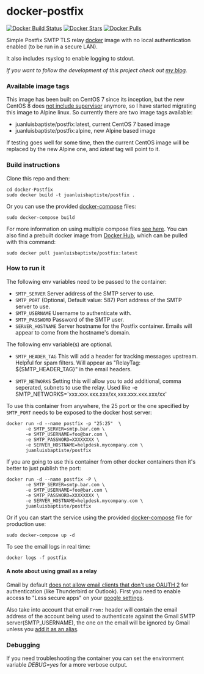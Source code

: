 # docker-postfix
[![Docker Build Status](https://img.shields.io/docker/build/juanluisbaptiste/postfix?style=flat-square)](https://hub.docker.com/r/juanluisbaptiste/postfix/build/)
[![Docker Stars](https://img.shields.io/docker/stars/juanluisbaptiste/postfix.svg?style=flat-square)](https://hub.docker.com/r/juanluisbaptiste/postfix/)
[![Docker Pulls](https://img.shields.io/docker/pulls/juanluisbaptiste/postfix.svg?style=flat-square)](https://hub.docker.com/r/juanluisbaptiste/postfix/)

Simple Postfix SMTP TLS relay [docker](http://www.docker.com) image with no local authentication enabled (to be run in a secure LAN).

It also includes rsyslog to enable logging to stdout.


_If you want to follow the development of this project check out [my blog](http://not403.blogspot.com.co/search/label/postfix)._

### Available image tags

This image has been built on CentOS 7 since its inception, but the new CentOS 8 does [not include supervisor](https://github.com/juanluisbaptiste/docker-postfix/issues/16) anymore, so I have started migrating this image to Alpine linux. So currently there are two image tags available:

  * juanluisbaptiste/postfix:latest, current CentOS 7 based image
  * juanluisbaptiste/postfix:alpine, new Alpine based image

If testing goes well for some time, then the current CentOS image will be replaced by the new Alpine one, and _latest_ tag will point to it.

### Build instructions

Clone this repo and then:

    cd docker-Postfix
    sudo docker build -t juanluisbaptiste/postfix .

Or you can use the provided [docker-compose](https://github.com/juanluisbaptiste/docker-postfix/blob/master/docker-compose.dev.yml) files:

    sudo docker-compose build

For more information on using multiple compose files [see here](https://docs.docker.com/compose/production/). You can also find a prebuilt docker image from [Docker Hub](https://registry.hub.docker.com/u/juanluisbaptiste/postfix/), which can be pulled with this command:

    sudo docker pull juanluisbaptiste/postfix:latest

### How to run it

The following env variables need to be passed to the container:

* `SMTP_SERVER` Server address of the SMTP server to use.
* `SMTP_PORT` (Optional, Default value: 587) Port address of the SMTP server to use.
* `SMTP_USERNAME` Username to authenticate with.
* `SMTP_PASSWORD` Password of the SMTP user.
* `SERVER_HOSTNAME` Server hostname for the Postfix container. Emails will appear to come from the hostname's domain.

The following env variable(s) are optional.
* `SMTP_HEADER_TAG` This will add a header for tracking messages upstream. Helpful for spam filters. Will appear as "RelayTag: ${SMTP_HEADER_TAG}" in the email headers.

* `SMTP_NETWORKS` Setting this will allow you to add additional, comma seperated, subnets to use the relay. Used like
    -e SMTP_NETWORKS='xxx.xxx.xxx.xxx/xx,xxx.xxx.xxx.xxx/xx'

To use this container from anywhere, the 25 port or the one specified by `SMTP_PORT` needs to be exposed to the docker host server:

    docker run -d --name postfix -p "25:25"  \
           -e SMTP_SERVER=smtp.bar.com \
           -e SMTP_USERNAME=foo@bar.com \
           -e SMTP_PASSWORD=XXXXXXXX \
           -e SERVER_HOSTNAME=helpdesk.mycompany.com \
           juanluisbaptiste/postfix

If you are going to use this container from other docker containers then it's better to just publish the port:

    docker run -d --name postfix -P \
           -e SMTP_SERVER=smtp.bar.com \
           -e SMTP_USERNAME=foo@bar.com \
           -e SMTP_PASSWORD=XXXXXXXX \
           -e SERVER_HOSTNAME=helpdesk.mycompany.com \           
           juanluisbaptiste/postfix

Or if you can start the service using the provided [docker-compose](https://github.com/juanluisbaptiste/docker-postfix/blob/master/docker-compose.yml) file for production use:

    sudo docker-compose up -d

To see the email logs in real time:

    docker logs -f postfix

#### A note about using gmail as a relay

Gmail by default [does not allow email clients that don't use OAUTH 2](http://googleonlinesecurity.blogspot.co.uk/2014/04/new-security-measures-will-affect-older.html)
for authentication (like Thunderbird or Outlook). First you need to enable access to "Less secure apps" on your
[google settings](https://www.google.com/settings/security/lesssecureapps).

Also take into account that email `From:` header will contain the email address of the account being used to
authenticate against the Gmail SMTP server(SMTP_USERNAME), the one on the email will be ignored by Gmail unless you [add it as an alias](https://support.google.com/mail/answer/22370).


### Debugging
If you need troubleshooting the container you can set the environment variable _DEBUG=yes_ for a more verbose output.
